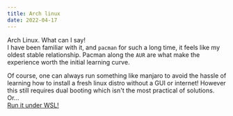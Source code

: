 ```yaml
---
title: Arch linux
date: 2022-04-17
---
```


Arch Linux. What can I say!\
I have been familiar with it, and `pacman` for such a long time, it feels like my oldest stable relationship.
Pacman along the `AUR` are what make the experience worth the initial learning curve.

Of course, one can always run something like manjaro to avoid the hassle of learning how to install a fresh linux distro without a GUI or internet! However this still requires dual booting which isn't the most practical of solutions.\
Or...\
[Run it under WSL!](qfosh20u)
